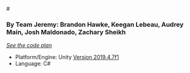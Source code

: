 #<Insert Game Title Here>

### By Team Jeremy: Brandon Hawke, Keegan Lebeau, Audrey Main, Josh Maldonado, Zachary Sheikh

[*See the code plan*](https://docs.google.com/document/d/1POVSbjzT55PuDQPltW3EscMlGcSKYr1dLSGVUsGfuG8/edit?usp=sharing)

- Platform/Engine: Unity [Version 2019.4.7f1](https://unity3d.com/unity/whats-new/2019.4.7)
- Language: C#